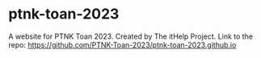 # ptnk-toan-2023
A website for PTNK Toan 2023. Created by The itHelp Project. Link to the repo: https://github.com/PTNK-Toan-2023/ptnk-toan-2023.github.io 
